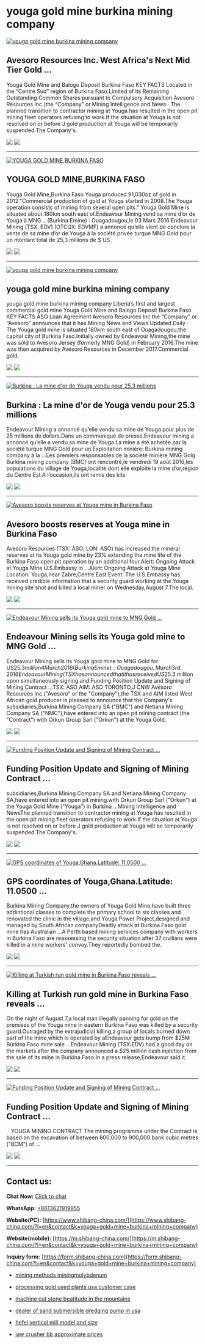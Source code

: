 # youga gold mine burkina mining company

<a href="https://swt.shibang-china.com/?l=en&img&k=youga+gold+mine+burkina+mining+company" target="_blank">![youga gold mine burkina mining company](http://static.shibang-china.com/all-800x300/1323.jpg)</a>

## Avesoro Resources Inc. West Africa's Next Mid Tier Gold …
Youga Gold Mine and Balogo Deposit Burkina Faso KEY FACTS Located in the “Centre Sud” region of Burkina Faso.Limited of its Remaining Outstanding Common Shares pursuant to Compulsory Acquisition Avesoro Resources Inc.(the “Company” or.Mining Intelligence and News&nbsp;&#0183;&#32;The planned transition to contractor mining at Youga has resulted in the open pit mining fleet operators refusing to work.If the situation at Youga is not resolved on or before J gold production at Youga will be temporarily suspended.The Company's.


<a href="https://whatsapp.shibangsoft.com/WhatsApp.php" target="_blank" title="WhatsApp">![](http://static.shibang-china.com/icon/whatsapp.png)</a> <a href="https://swt.shibang-china.com/?l=en&icon&k=youga+gold+mine+burkina+mining+company" target="_blank">![](http://static.shibang-china.com/icon/chat-en.png)</a>

---

<a href="https://swt.shibang-china.com/?l=en&img&k=youga+gold+mine+burkina+mining+company" target="_blank">![YOUGA GOLD MINE,BURKINA FASO](http://static.shibang-china.com/all-800x300/490.jpg)</a>

## YOUGA GOLD MINE,BURKINA FASO
Youga Gold Mine,Burkina Faso Youga produced 91,030oz of gold in 2012.&quot;Commercial production of gold at Youga started in 2008.The Youga operation consists of mining from several open pits.&quot; Youga Gold Mine is situated about 180km south east of.Endeavour Mining vend sa mine d’or de Youga &#224; MNG …(Burkina Emine) : Ouagadougou,le 03 Mars 2016 Endeavour Mining (TSX: EDV) (OTCQX: EDVMF) a annonc&#233; qu’elle vient de conclure la vente de sa mine d’or de Youga &#224; la soci&#233;t&#233; priv&#233;e turque MNG Gold pour un montant total de 25,3 millions de $ US.


<a href="https://whatsapp.shibangsoft.com/WhatsApp.php" target="_blank" title="WhatsApp">![](http://static.shibang-china.com/icon/whatsapp.png)</a> <a href="https://swt.shibang-china.com/?l=en&icon&k=youga+gold+mine+burkina+mining+company" target="_blank">![](http://static.shibang-china.com/icon/chat-en.png)</a>

---

<a href="https://swt.shibang-china.com/?l=en&img&k=youga+gold+mine+burkina+mining+company" target="_blank">![youga gold mine burkina mining company](http://static.shibang-china.com/all-800x300/174.jpg)</a>

## youga gold mine burkina mining company
youga gold mine burkina mining company Liberia’s first and largest commercial gold mine Youga Gold Mine and Balogo Deposit Burkina Faso KEY FACTS ASO Loan Agreement Avesoro Resources Inc the “Company” or “Avesoro” announces that it has.Mining News and Views Updated Daily&nbsp;&#0183;&#32;The Youga gold mine is situated 180km south east of Ouagadougou,the capital city of Burkina Faso.Initially owned by Endeavour Mining,the mine was sold to Avesoro Jersey (formerly MNG Gold) in February 2016.The mine was then acquired by Avesoro Resources in December 2017.Commercial gold.


<a href="https://whatsapp.shibangsoft.com/WhatsApp.php" target="_blank" title="WhatsApp">![](http://static.shibang-china.com/icon/whatsapp.png)</a> <a href="https://swt.shibang-china.com/?l=en&icon&k=youga+gold+mine+burkina+mining+company" target="_blank">![](http://static.shibang-china.com/icon/chat-en.png)</a>

---

<a href="https://swt.shibang-china.com/?l=en&img&k=youga+gold+mine+burkina+mining+company" target="_blank">![Burkina : La mine d'or de Youga vendu pour 25.3 millions](http://static.shibang-china.com/all-800x300/1294.jpg)</a>

## Burkina : La mine d'or de Youga vendu pour 25.3 millions
Endeavour Mining a annonc&#233; qu’elle vendu sa mine de Youga pour plus de 25 millions de dollars.Dans un communiqu&#233; de presse,Endeavour mining a annonc&#233; qu’elle a vendu sa mine de Youga.La mine a &#233;t&#233; achet&#233;e par la soci&#233;t&#233; turque MNG Gold pour un.Exploitation mini&#232;re: Burkina mining company &#224; la …Les premiers responsables de la soci&#233;t&#233; mini&#232;re MNG Golg Burkina mining company (BMC) ont rencontr&#233;,le vendredi 19 ao&#251;t 2016,les populations du village de Youga,localit&#233; dont elle exploite la mine d’or,r&#233;gion du Centre Est.A l’occasion,ils ont remis des kits


<a href="https://whatsapp.shibangsoft.com/WhatsApp.php" target="_blank" title="WhatsApp">![](http://static.shibang-china.com/icon/whatsapp.png)</a> <a href="https://swt.shibang-china.com/?l=en&icon&k=youga+gold+mine+burkina+mining+company" target="_blank">![](http://static.shibang-china.com/icon/chat-en.png)</a>

---

<a href="https://swt.shibang-china.com/?l=en&img&k=youga+gold+mine+burkina+mining+company" target="_blank">![Avesoro boosts reserves at Youga mine in Burkina Faso](http://static.shibang-china.com/all-800x300/1062.jpg)</a>

## Avesoro boosts reserves at Youga mine in Burkina Faso
Avesoro Resources (TSX: ASO; LON: ASO) has increased the mineral reserves at its Youga gold mine by 23% extending the mine life of the Burkina Faso open pit operation by an additional four.Alert: Ongoing Attack at Youga Mine U.S.Embassy in …Alert: Ongoing Attack at Youga Mine Location: Youga,near Zabre,Centre East Event: The U.S.Embassy has received credible information that a security guard working at the Youga mining site shot and killed a local miner on Wednesday,August 7.The local.


<a href="https://whatsapp.shibangsoft.com/WhatsApp.php" target="_blank" title="WhatsApp">![](http://static.shibang-china.com/icon/whatsapp.png)</a> <a href="https://swt.shibang-china.com/?l=en&icon&k=youga+gold+mine+burkina+mining+company" target="_blank">![](http://static.shibang-china.com/icon/chat-en.png)</a>

---

<a href="https://swt.shibang-china.com/?l=en&img&k=youga+gold+mine+burkina+mining+company" target="_blank">![Endeavour Mining sells its Youga gold mine to MNG Gold …](http://static.shibang-china.com/all-800x300/450.jpg)</a>

## Endeavour Mining sells its Youga gold mine to MNG Gold …
Endeavour Mining sells its Youga gold mine to MNG Gold for US$25.3 million 4 March 2016 (Burkina Emine ): Ouagadougou,March 3 rd,2016 Endeavour Mining (TSX has announced that it has received US$25.3 million upon simultaneously signing and.Funding Position Update and Signing of Mining Contract …TSX: ASO AIM: ASO TORONTO,J CNW Avesoro Resources Inc.(&quot;Avesoro&quot; or the &quot;Company&quot;),the TSX and AIM listed West African gold producer is pleased to announce that the Company's subsidiaries,Burkina Mining Company SA (&quot;BMC&quot;) and Netiana Mining Company SA (&quot;NMC&quot;),have entered into an open pit mining contract (the &quot;Contract&quot;) with Orkun Group Sarl (&quot;Orkun&quot;) at the Youga Gold.


<a href="https://whatsapp.shibangsoft.com/WhatsApp.php" target="_blank" title="WhatsApp">![](http://static.shibang-china.com/icon/whatsapp.png)</a> <a href="https://swt.shibang-china.com/?l=en&icon&k=youga+gold+mine+burkina+mining+company" target="_blank">![](http://static.shibang-china.com/icon/chat-en.png)</a>

---

<a href="https://swt.shibang-china.com/?l=en&img&k=youga+gold+mine+burkina+mining+company" target="_blank">![Funding Position Update and Signing of Mining Contract …](http://static.shibang-china.com/all-800x300/1063.jpg)</a>

## Funding Position Update and Signing of Mining Contract …
subsidiaries,Burkina Mining Company SA and Netiana Mining Company SA,have entered into an open pit mining.with Orkun Group Sarl (&quot;Orkun&quot;) at the Youga Gold Mine (&quot;Youga&quot;) in Burkina …Mining Intelligence and NewsThe planned transition to contractor mining at Youga has resulted in the open pit mining fleet operators refusing to work.If the situation at Youga is not resolved on or before J gold production at Youga will be temporarily suspended.The Company's.


<a href="https://whatsapp.shibangsoft.com/WhatsApp.php" target="_blank" title="WhatsApp">![](http://static.shibang-china.com/icon/whatsapp.png)</a> <a href="https://swt.shibang-china.com/?l=en&icon&k=youga+gold+mine+burkina+mining+company" target="_blank">![](http://static.shibang-china.com/icon/chat-en.png)</a>

---

<a href="https://swt.shibang-china.com/?l=en&img&k=youga+gold+mine+burkina+mining+company" target="_blank">![GPS coordinates of Youga,Ghana.Latitude: 11.0500 …](http://static.shibang-china.com/all-800x300/780.jpg)</a>

## GPS coordinates of Youga,Ghana.Latitude: 11.0500 …
Burkina Mining Company,the owners of Youga Gold Mine,have built three addintional classes to complete the primary school to six classes and renovated the clinic in the village,and Youga Power Project,designed and managed by South African companyDeadly attack at Burkina Faso gold mine has Australian …A Perth based mining services company with workers in Burkina Faso are reassessing the security situation after 37 civilians were killed in a mine workers' convoy.They reportedly bombed the.


<a href="https://whatsapp.shibangsoft.com/WhatsApp.php" target="_blank" title="WhatsApp">![](http://static.shibang-china.com/icon/whatsapp.png)</a> <a href="https://swt.shibang-china.com/?l=en&icon&k=youga+gold+mine+burkina+mining+company" target="_blank">![](http://static.shibang-china.com/icon/chat-en.png)</a>

---

<a href="https://swt.shibang-china.com/?l=en&img&k=youga+gold+mine+burkina+mining+company" target="_blank">![Killing at Turkish run gold mine in Burkina Faso reveals …](http://static.shibang-china.com/all-800x300/635.jpg)</a>

## Killing at Turkish run gold mine in Burkina Faso reveals …
On the night of August 7,a local man illegally panning for gold on the premises of the Youga mine in eastern Burkina Faso was killed by a security guard.Outraged by the extrajudicial killing,a group of locals burned down part of the mine,which is operated by aEndeavour gets bump from $25M Burkina Faso mine sale …Endeavour Mining (TSX:EDV) had a good day on the markets after the company announced a $25 million cash injection from the sale of its mine in Burkina Faso.In a press release,Endeavour said it.


<a href="https://whatsapp.shibangsoft.com/WhatsApp.php" target="_blank" title="WhatsApp">![](http://static.shibang-china.com/icon/whatsapp.png)</a> <a href="https://swt.shibang-china.com/?l=en&icon&k=youga+gold+mine+burkina+mining+company" target="_blank">![](http://static.shibang-china.com/icon/chat-en.png)</a>

---

<a href="https://swt.shibang-china.com/?l=en&img&k=youga+gold+mine+burkina+mining+company" target="_blank">![Funding Position Update and Signing of Mining Contract …](http://static.shibang-china.com/all-800x300/494.jpg)</a>

## Funding Position Update and Signing of Mining Contract …
&nbsp;&#0183;&#32;YOUGA MINING CONTRACT The mining programme under the Contract is based on the excavation of between 800,000 to 900,000 bank cubic metres (&quot;BCM&quot;) of …

<a href="https://whatsapp.shibangsoft.com/WhatsApp.php" target="_blank" title="WhatsApp">![](http://static.shibang-china.com/icon/whatsapp.png)</a> <a href="https://swt.shibang-china.com/?l=en&icon&k=youga+gold+mine+burkina+mining+company" target="_blank">![](http://static.shibang-china.com/icon/chat-en.png)</a>

---
## Contact us:

**Chat Now:** [Click to chat](https://swt.shibang-china.com?l=en&contact&k=youga+gold+mine+burkina+mining+company)

**WhatsApp:**  [+8613621919955](https://whatsapp.shibangsoft.com/WhatsApp.php)

**Website(PC):** [https://www.shibang-china.com/](https://www.shibang-china.com/?l=en&contact&k=youga+gold+mine+burkina+mining+company)

**Website(mobile):** [https://m.shibang-china.com/](https://m.shibang-china.com/?l=en&contact&k=youga+gold+mine+burkina+mining+company)

**Inquiry form:** [https://form.shibang-china.com](https://form.shibang-china.com?l=en&contact&k=youga+gold+mine+burkina+mining+company)

* [mining methods miningmolybdenum](../139/mining%20methods%20miningmolybdenum.md)

* [processing gold used plants usa customer case](../132/processing%20gold%20used%20plants%20usa%20customer%20case.md)

* [machine cut stone beatitude in the mountains](../132/machine%20cut%20stone%20beatitude%20in%20the%20mountains.md)

* [dealer of sand submersible dredging pump in usa](../131/dealer%20of%20sand%20submersible%20dredging%20pump%20in%20usa.md)

* [hefei vertical mill model and size](../139/hefei%20vertical%20mill%20model%20and%20size.md)

* [jaw crusher bb approximate prices](../139/jaw%20crusher%20bb%20approximate%20prices.md)
